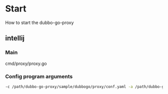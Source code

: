 # Start

How to start the dubbo-go-proxy

## intellij

### Main

cmd/proxy/proxy.go

### Config program arguments

```bash
-c /path/dubbo-go-proxy/sample/dubbogo/proxy/conf.yaml -a /path/dubbo-go-proxy/sample/dubbogo/proxy/api_config.yaml
```

